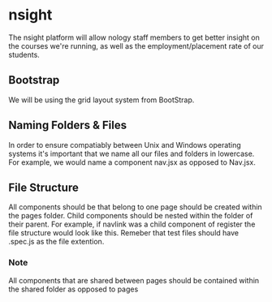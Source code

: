 # nsight

The nsight platform will allow nology staff members to get better insight on the courses we're running, as well as the employment/placement rate of our students.

## Bootstrap

We will be using the grid layout system from BootStrap. 

## Naming Folders & Files

In order to ensure compatiably between Unix and Windows operating systems it's important that we name all our files and folders in lowercase. For example, we would name a component nav.jsx as opposed to Nav.jsx.

## File Structure 

All components should be that belong to one page should be created within the pages folder. Child components should be nested within the folder of their parent. For example, if navlink was a child component of register the file structure would look like this. Remeber that test files should have .spec.js as the file extention.
              
### Note 
All components that are shared between pages should be contained within the shared folder as opposed to pages</p>
              
              
              
              
              
              
              
